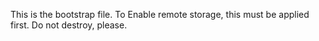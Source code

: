This is the bootstrap file.
To Enable remote storage, this must be applied first.
Do not destroy, please.